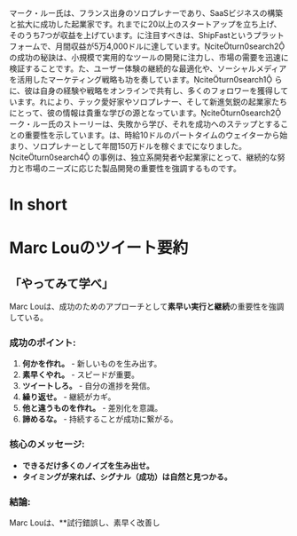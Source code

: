 マーク・ルー氏は、フランス出身のソロプレナーであり、SaaSビジネスの構築と拡大に成功した起業家です。れまでに20以上のスタートアップを立ち上げ、そのうち7つが収益を上げています。に注目すべきは、ShipFastというプラットフォームで、月間収益が5万4,000ドルに達しています。citeturn0search2
の成功の秘訣は、小規模で実用的なツールの開発に注力し、市場の需要を迅速に検証することです。た、ユーザー体験の継続的な最適化や、ソーシャルメディアを活用したマーケティング戦略も功を奏しています。citeturn0search1
らに、彼は自身の経験や戦略をオンラインで共有し、多くのフォロワーを獲得しています。れにより、テック愛好家やソロプレナー、そして新進気鋭の起業家たちにとって、彼の情報は貴重な学びの源となっています。citeturn0search2
ーク・ルー氏のストーリーは、失敗から学び、それを成功へのステップとすることの重要性を示しています。は、時給10ドルのパートタイムのウェイターから始まり、ソロプレナーとして年間150万ドルを稼ぐまでになりました。citeturn0search4
の事例は、独立系開発者や起業家にとって、継続的な努力と市場のニーズに応じた製品開発の重要性を強調するものです。

# In short 
# Marc Louのツイート要約

## **「やってみて学べ」**
Marc Louは、成功のためのアプローチとして**素早い実行と継続**の重要性を強調している。

### **成功のポイント:**
1. **何かを作れ。** - 新しいものを生み出す。
2. **素早くやれ。** - スピードが重要。
3. **ツイートしろ。** - 自分の進捗を発信。
4. **繰り返せ。** - 継続がカギ。
5. **他と違うものを作れ。** - 差別化を意識。
6. **諦めるな。** - 持続することが成功に繋がる。

### **核心のメッセージ:**
- **できるだけ多くのノイズを生み出せ。**  
- **タイミングが来れば、シグナル（成功）は自然と見つかる。**

### **結論:**
Marc Louは、**試行錯誤し、素早く改善し 
